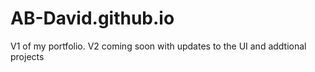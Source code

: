 # AB-David.github.io

V1 of my portfolio. V2 coming soon with updates to the UI and addtional projects 

